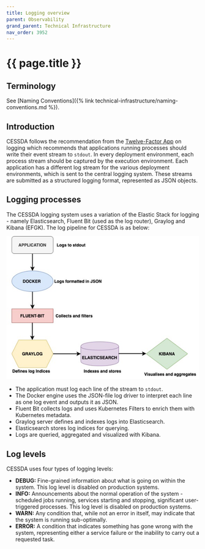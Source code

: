 ```yaml
---
title: Logging overview
parent: Observability
grand_parent: Technical Infrastructure
nav_order: 3952
---
```


# {{ page.title }}

## Terminology

See [Naming Conventions]({% link technical-infrastructure/naming-conventions.md %}).

## Introduction

CESSDA follows the recommendation from the [Twelve-Factor App](https://12factor.net/)
on logging which recommends that applications running processes should write their event stream to `stdout`.
In every deployment environment, each process stream should be captured by the execution environment.
Each application has a different log stream for the various deployment environments, which is sent to the
central logging system. These streams are submitted as a structured logging format, represented as JSON objects.

## Logging processes

The CESSDA logging system uses a variation of the Elastic Stack for logging - namely Elasticsearch,
Fluent Bit (used as the log router), Graylog and Kibana (EFGK). The log pipeline for CESSDA is as below:

![Logging_pipeline.jpg](../../images/Logging_pipeline.jpg)

- The application must log each line of the stream to `stdout`.
- The Docker engine uses the JSON-file log driver to interpret each line as one log event and outputs it as JSON.
- Fluent Bit collects logs and uses Kubernetes Filters to enrich them with Kubernetes metadata.
- Graylog server defines and indexes logs into Elasticsearch.
- Elasticsearch stores log indices for querying.
- Logs are queried, aggregated and visualized with Kibana.

## Log levels

CESSDA uses four types of logging levels:

- **DEBUG:** Fine-grained information about what is going on within the system.
  This log level is disabled on production systems.
- **INFO:** Announcements about the normal operation of the system - scheduled jobs running,
  services starting and stopping, significant user-triggered processes.
  This log level is disabled on production systems.
- **WARN:** Any condition that, while not an error in itself, may indicate that the system is running sub-optimally.
- **ERROR:** A condition that indicates something has gone wrong with the system, representing either a service failure or the inability to carry out a requested task.
